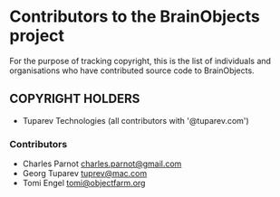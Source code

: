 # Contributors to the BrainObjects project

For the purpose of tracking copyright, this is the list of individuals and
organisations who have contributed source code to BrainObjects.


## COPYRIGHT HOLDERS

- Tuparev Technologies (all contributors with '@tuparev.com')

### Contributors

- Charles Parnot <charles.parnot@gmail.com>
- Georg Tuparev <tuprev@mac.com>
- Tomi Engel  <tomi@objectfarm.org>

